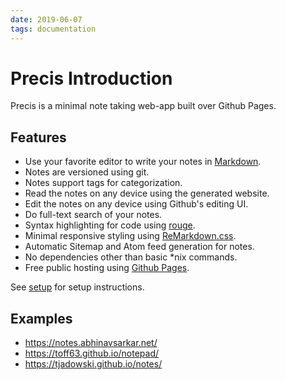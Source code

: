 ```yaml
---
date: 2019-06-07
tags: documentation
---
```


# Precis Introduction

Precis is a minimal note taking web-app built over Github Pages.

## Features

- Use your favorite editor to write your notes in [Markdown].
- Notes are versioned using git.
- Notes support tags for categorization.
- Read the notes on any device using the generated website.
- Edit the notes on any device using Github's editing UI.
- Do full-text search of your notes.
- Syntax highlighting for code using [rouge].
- Minimal responsive styling using [ReMarkdown.css].
- Automatic Sitemap and Atom feed generation for notes.
- No dependencies other than basic *nix commands.
- Free public hosting using [Github Pages].

See [setup](./setup) for setup instructions.

## Examples

- <https://notes.abhinavsarkar.net/>
- <https://toff63.github.io/notepad/>
- <https://tjadowski.github.io/notes/>

[Github Pages]: https://pages.github.com/
[ReMarkdown.css]: https://fvsch.com/remarkdown/
[rouge]: http://rouge.jneen.net/
[Markdown]: https://guides.github.com/features/mastering-markdown/